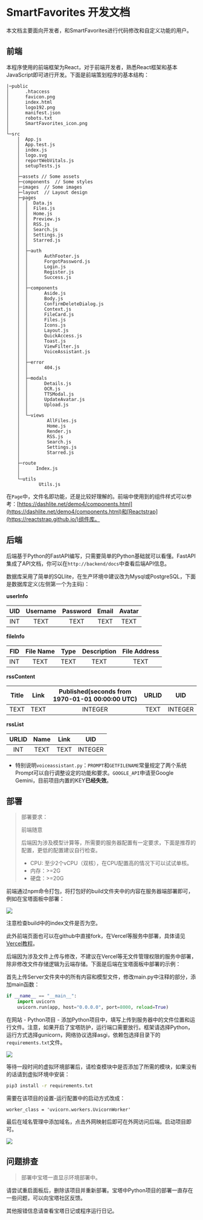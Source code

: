 # SmartFavorites 开发文档

本文档主要面向开发者，和SmartFavorites进行代码修改和自定义功能的用户。

## 前端

本程序使用的前端框架为React，对于前端开发者，熟悉React框架和基本JavaScript即可进行开发。下面是前端策划程序的基本结构：

```
|─public
│      .htaccess
│      favicon.png
│      index.html
│      logo192.png
│      manifest.json
│      robots.txt
│      SmartFavorites_icon.png
│
└─src
    │  App.js
    │  App.test.js
    │  index.js
    │  logo.svg
    │  reportWebVitals.js
    │  setupTests.js
    │
    ├─assets // Some assets
    ├─components  // Some styles
    ├─images  // Some images
    ├─layout  // Layout design
    ├─pages
    │  │  Data.js
    │  │  Files.js
    │  │  Home.js
    │  │  Preview.js
    │  │  RSS.js
    │  │  Search.js
    │  │  Settings.js
    │  │  Starred.js
    │  │
    │  ├─auth
    │  │      AuthFooter.js
    │  │      ForgotPassword.js
    │  │      Login.js
    │  │      Register.js
    │  │      Success.js
    │  │
    │  ├─components
    │  │      Aside.js
    │  │      Body.js
    │  │      ConfirmDeleteDialog.js
    │  │      Context.js
    │  │      FileCard.js
    │  │      Files.js
    │  │      Icons.js
    │  │      Layout.js
    │  │      QuickAccess.js
    │  │      Toast.js
    │  │      ViewFilter.js
    │  │      VoiceAssistant.js
    │  │
    │  ├─error
    │  │      404.js
    │  │
    │  ├─modals
    │  │      Details.js
    │  │      OCR.js
    │  │      TTSModal.js
    │  │      UpdateAvatar.js
    │  │      Upload.js
    │  │
    │  └─views
    │          AllFiles.js
    │          Home.js
    │          Render.js
    │          RSS.js
    │          Search.js
    │          Settings.js
    │          Starred.js
    │
    ├─route
    │      Index.js
    │
    └─utils
            Utils.js
```

在`Page`中，文件名即功能，还是比较好理解的。前端中使用到的组件样式可以参考：[https://dashlite.net/demo4/components.html](https://dashlite.net/demo4/components.html)和[Reactstrap](https://reactstrap.github.io/)组件库。



## 后端

后端基于Python的FastAPI编写，只需要简单的Python基础就可以看懂。FastAPI集成了API文档，你可以在`http://backend/docs`中查看后端API信息。

数据库采用了简单的SQLlite，在生产环境中建议改为Mysql或PostgreSQL，下面是数据库定义(左侧第一个为主码)：

**userInfo**

| UID  | Username | Password | Email | Avatar |
| :--: | :------: | :------: | :---: | :----: |
| INT  |   TEXT   |   TEXT   | TEXT  |  TEXT  |

**fileInfo**

| FID  | File Name | Type | Description | File Address |
| :--: | :-------: | :--: | :---------: | :----------: |
| INT  |   TEXT    | TEXT |    TEXT     |     TEXT     |

**rssContent**

| Title | Link | Published(seconds from 1970-01-01 00:00:00 UTC) | URLID |   UID   |
| :---: | :--: | :---------------------------------------------: | :---: | :-----: |
| TEXT  | TEXT |                     INTEGER                     | TEXT  | INTEGER |

**rssList**

| URLID | Name | Link |   UID   |
| :---: | :--: | :--: | :-----: |
|  INT  | TEXT | TEXT | INTEGER |

* 特别说明`voiceassistant.py`：`PROMPT`和`GETFILENAME`常量规定了两个系统Prompt可以自行调整设定的功能和要求。`GOOGLE_API`申请至Google Gemini，目前项目内置的KEY**已经失效**。



## 部署

> 部署要求：
>
> 前端随意
>
> 后端因为涉及模型计算等，所需要的服务器配置有一定要求，下面是推荐的配置，更低的配置建议自行检查。
>
> * CPU: 至少2个vCPU（双核），在CPU配置高的情况下可以试试单核。
> * 内存：>=2G
> * 硬盘：>=20G

前端通过npm命令打包，将打包好的build文件夹中的内容在服务器端部署即可，例如在宝塔面板中部署：

<img src="https://image.hoyue.fun/imgup/2024/04/202405042211799.webp"/>

注意检查build中的index文件是否为空。

此外前端页面也可以在github中直接fork，在Vercel等服务中部署，具体请见[Vercel教程](https://vercel.com/docs)。

后端因为涉及文件上传与修改，不建议在Vercel等无文件管理权限的服务中部署，除非修改文件存储逻辑为云端存储。下面是后端在宝塔面板中部署的示例：

首先上传Server文件夹中的所有内容和模型文件，修改main.py中注释的部分，添加main函数：

```python
if __name__ == "__main__":
    import uvicorn
    uvicorn.run(app, host="0.0.0.0", port=8000, reload=True)
```

在网站 - Python项目 - 添加Python项目中，填写上传到服务器中的文件位置和运行文件。注意，如果开启了宝塔防护，运行端口需要放行。框架请选择Python，运行方式选择gunicorn，网络协议选择asgi，依赖包选择目录下的`requirements.txt`文件。

<img src="https://image.hoyue.fun/imgup/2024/04/202405042230818.webp"/>

等待一段时间的虚拟环境部署后，请检查模块中是否添加了所需的模块，如果没有的话请到虚拟环境中安装：

```bash
pip3 install -r requirements.txt
```

需要在该项目的设置-运行配置中的启动方式改成：

```nginx
worker_class = 'uvicorn.workers.UvicornWorker'
```

最后在域名管理中添加域名，点击外网映射后即可在外网访问后端。启动项目即可。

<img src="https://image.hoyue.fun/imgup/2024/04/202405042234455.webp"/>



## 问题排查

> 部署中宝塔一直显示环境部署中。

请尝试重启面板后，删除该项目并重新部署。宝塔中Python项目的部署一直存在一些问题，可以向宝塔社区反馈。

其他报错信息请查看宝塔日记或程序运行日记。

